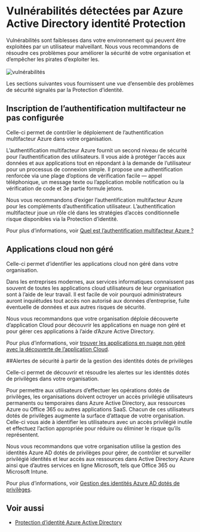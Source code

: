 <properties
    pageTitle="Vulnérabilités détectées par Azure Active Directory identité Protection | Microsoft Azure"
    description="Vue d’ensemble des problèmes détectés par la Protection Azure Active Directory identité."
    services="active-directory"
    keywords="protection d’identité Azure AD, la découverte application cloud, gestion des applications, sécurité, risque, le niveau de risque, vulnérabilité, stratégie de sécurité"
    documentationCenter=""
    authors="markusvi"
    manager="femila"
    editor=""/>

<tags
    ms.service="active-directory"
    ms.workload="identity"
    ms.tgt_pltfrm="na"
    ms.devlang="na"
    ms.topic="article"
    ms.date="08/22/2016"
    ms.author="markvi"/>

# <a name="vulnerabilities-detected-by-azure-active-directory-identity-protection"></a>Vulnérabilités détectées par Azure Active Directory identité Protection 

Vulnérabilités sont faiblesses dans votre environnement qui peuvent être exploitées par un utilisateur malveillant. Nous vous recommandons de résoudre ces problèmes pour améliorer la sécurité de votre organisation et d’empêcher les pirates d’exploiter les.
<br><br>
![vulnérabilités](./media/active-directory-identityprotection-vulnerabilities/101.png "vulnerabilities")
<br>

Les sections suivantes vous fournissent une vue d’ensemble des problèmes de sécurité signalés par la Protection d’identité.

## <a name="multi-factor-authentication-registration-not-configured"></a>Inscription de l’authentification multifacteur ne pas configurée 

Celle-ci permet de contrôler le déploiement de l’authentification multifacteur Azure dans votre organisation. 

L’authentification multifacteur Azure fournit un second niveau de sécurité pour l’authentification des utilisateurs. Il vous aide à protéger l’accès aux données et aux applications tout en répondant à la demande de l’utilisateur pour un processus de connexion simple. Il propose une authentification renforcée via une plage d’options de vérification facile — appel téléphonique, un message texte ou l’application mobile notification ou la vérification de code et 3e partie formule jetons.

Nous vous recommandons d’exiger l’authentification multifacteur Azure pour les compléments d’authentification utilisateur. L’authentification multifacteur joue un rôle clé dans les stratégies d’accès conditionnelle risque disponibles via la Protection d’identité.

Pour plus d’informations, voir [Quel est l’authentification multifacteur Azure ?](../multi-factor-authentication/multi-factor-authentication.md)


## <a name="unmanaged-cloud-apps"></a>Applications cloud non géré

Celle-ci permet d’identifier les applications cloud non géré dans votre organisation.
 
Dans les entreprises modernes, aux services informatiques connaissent pas souvent de toutes les applications cloud utilisateurs de leur organisation sont à l’aide de leur travail. Il est facile de voir pourquoi administrateurs auront inquiétudes tout accès non autorisé aux données d’entreprise, fuite éventuelle de données et aux autres risques de sécurité. 

Nous vous recommandons que votre organisation déploie découverte d’application Cloud pour découvrir les applications en nuage non géré et pour gérer ces applications à l’aide d’Azure Active Directory.

Pour plus d’informations, voir [trouver les applications en nuage non géré avec la découverte de l’application Cloud](active-directory-cloudappdiscovery-whatis.md).



##<a name="security-alerts-from-privileged-identity-management"></a>Alertes de sécurité à partir de la gestion des identités dotés de privilèges

Celle-ci permet de découvrir et résoudre les alertes sur les identités dotés de privilèges dans votre organisation.  

Pour permettre aux utilisateurs d’effectuer les opérations dotés de privilèges, les organisations doivent octroyer un accès privilégié utilisateurs permanents ou temporaires dans Azure Active Directory, aux ressources Azure ou Office 365 ou autres applications SaaS. Chacun de ces utilisateurs dotés de privilèges augmente la surface d’attaque de votre organisation. Celle-ci vous aide à identifier les utilisateurs avec un accès privilégié inutile et effectuez l’action appropriée pour réduire ou éliminer le risque qu’ils représentent. 

Nous vous recommandons que votre organisation utilise la gestion des identités Azure AD dotés de privilèges pour gérer, de contrôler et surveiller privilégié identités et leur accès aux ressources dans Active Directory Azure ainsi que d’autres services en ligne Microsoft, tels que Office 365 ou Microsoft Intune.

Pour plus d’informations, voir [Gestion des identités Azure AD dotés de privilèges](active-directory-privileged-identity-management-configure.md). 



## <a name="see-also"></a>Voir aussi

 - [Protection d’identité Azure Active Directory](active-directory-identityprotection.md)
